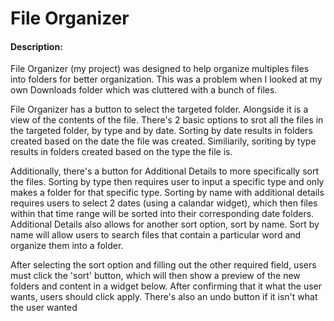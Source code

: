 # File Organizer
#### Description:
File Organizer (my project) was designed to help organize multiples files into folders for better organization.
This was a problem when I looked at my own Downloads folder which was cluttered with a bunch of files.

File Organizer has a button to select the targeted folder. Alongside it is a view of the contents of the file.
There's 2 basic options to srot all the files in the targeted folder, by type and by date. Sorting by date results in 
folders created based on the date the file was created. Similiarily, soriting by type results in folders created based
on the type the file is. 

Additionally, there's a button for Additional Details to more specifically sort the files. 
Sorting by type then requires user to input a specific type and only makes a folder for that specific type. Sorting
by name with additional details requires users to select 2 dates (using a calandar widget), which then files within
that time range will be sorted into their corresponding date folders. Additional Details also allows for another sort
option, sort by name. Sort by name will allow users to search files that contain a particular word and organize them
into a folder. 

After selecting the sort option and filling out the other required field, users must click the 'sort' button, which
will then show a preview of the new folders and content in a widget below. After confirming that it what the user 
wants, users should click apply. There's also an undo button if it isn't what the user wanted